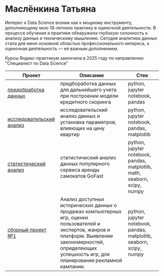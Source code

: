 # Маслёнкина Татьяна

Интерес к Data Science возник как к мощному инструменту, дополняющему мою 18-летнюю практику в оценочной деятельности. В процессе обучения и практики обнаружила глубокую склонность к анализу данных и техническому мышлению. Сегодня аналитика данных стала для меня основной областью профессионального интереса, а оценочная деятельность — её важным дополнением.

Курсы Яндекс-практикум закончила в 2025 году по направлению "Специалист по Data Science"

| Проект               | Описание                                                                             | Стек                              |
|----------------------|--------------------------------------------------------------------------------------|-----------------------------------|
| [предобработка данных](https://github.com/TatiyanaMas/projects_yandex_practicum/tree/main/predobrabotka) | предбоработка данных для дальнейшего учета при построении модели кредитного скоринга | python, jupyter notebook, pandas  |
| [исследовательский анализ](https://github.com/TatiyanaMas/projects_yandex_practicum/tree/main/issledovatelskiy_analiz) | исследовательский анализ данных и установка параметров, влияющих на цену квартир     | python, jupyter notebook, pandas, matplotlib |
| [статистический анализ](https://github.com/TatiyanaMas/projects_yandex_practicum/tree/main/statisticheskiy_analiz)    | статистический анализ данных популярного сервиса аренды самокатов GoFast             | python, jupyter notebook, pandas, matplotlib, math, seaborn, scipy, numpy |
| [сборный проект №1]([https://github.com/TatiyanaMas/projects_yandex_practicum/tree/main/statisticheskiy_analiz](https://github.com/TatiyanaMas/projects_yandex_practicum/tree/main/сборный%20проект%20№1))    | Анализ доступных исторических данных о продажах компьютерных игр, оценки пользователей и экспертов, жанров и платформ. Выявление закономерностей, определяющих успешность игр, для планирования рекламной кампании.             | python, jupyter notebook, pandas, matplotlib, seaborn, scipy, numpy |

